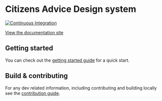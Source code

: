 # Citizens Advice Design system

[![Continuous Integration](https://github.com/citizensadvice/design-system/actions/workflows/ci-workflow.yml/badge.svg)](https://github.com/citizensadvice/design-system/actions/workflows/ci-workflow.yml)

[View the documentation site](https://citizens-advice-design-system.netlify.app/)

## Getting started

You can check out the [getting started guide](https://citizens-advice-design-system.netlify.app/getting-started/) for a quick start.

## Build & contributing

For any dev related information, including contributing and building locally see the [contribution guide](CONTRIBUTING.md).
